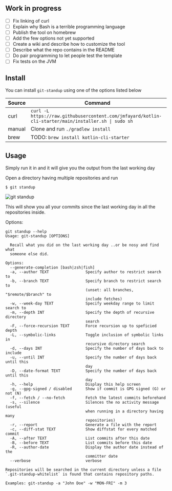 
## Work in progress

- [ ] Fix linking of curl
- [ ] Explain why Bash is a terrible programming language
- [ ] Publish the tool on homebrew
- [ ] Add the few options not yet supported
- [ ] Create a wiki and describe how to customize the tool
- [ ] Describe what the repo contains in the README
- [ ] Do pair programming to let people test the template
- [ ] Fix tests on the JVM

## Install

You can install `git-standup` using one of the options listed below

| Source | Command |
| --- | --- |
| curl | `curl -L https://raw.githubusercontent.com/jmfayard/kotlin-cli-starter/main/installer.sh \| sudo sh` |
| manual | Clone and run `./gradlew install` |
| brew | TODO: `brew install kotlin-cli-starter` |

## Usage

Simply run it in and it will give you the output from the last working day

Open a directory having multiple repositories and run

```shell
$ git standup
```

![git standup](http://i.imgur.com/4xmkA49.gif)

This will show you all your commits since the last working day in all the repositories inside.

Options:

```shell
git standup --help
Usage: git-standup [OPTIONS]

  Recall what you did on the last working day ..or be nosy and find what
  someone else did.

Options:
  --generate-completion [bash|zsh|fish]
  -a, --author TEXT                Specify author to restrict search to
  -b, --branch TEXT                Specify branch to restrict search to
                                   (unset: all branches, "$remote/$branch" to
                                   include fetches)
  -w, --week-day TEXT              Specify weekday range to limit search to
  -m, --depth INT                  Specify the depth of recursive directory
                                   search
  -F, --force-recursion TEXT       Force recursion up to speficied depth
  -L, --symbolic-links             Toggle inclusion of symbolic links in
                                   recursive directory search
  -d, --days INT                   Specify the number of days back to include
  -u, --until INT                  Specify the number of days back until this
                                   day
  -D, --date-format TEXT           Specify the number of days back until this
                                   day
  -h, --help                       Display this help screen
  -g, --gpg-signed / disabled      Show if commit is GPG signed (G) or not (N)
  -f, --fetch / --no-fetch         Fetch the latest commits beforehand
  -s, --silence                    Silences the no activity message (useful
                                   when running in a directory having many
                                   repositories)
  -r, --report                     Generate a file with the report
  -c, --diff-stat TEXT             Show diffstat for every matched commit
  -A, --after TEXT                 List commits after this date
  -B, --before TEXT                List commits before this date
  -R, --author-date                Display the author date instead of the
                                   committer date
  --verbose                        verbose

Repositories will be searched in the current directory unless a file
`.git-standup-whitelist` is found that contains repository paths.

Examples: git-standup -a "John Doe" -w "MON-FRI" -m 3
```


